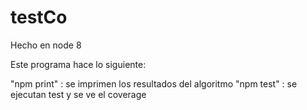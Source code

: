 # testCo

Hecho en node 8

Este programa hace lo siguiente:

  "npm print" : se imprimen los resultados del algoritmo
  "npm test" : se ejecutan test y se ve el coverage
